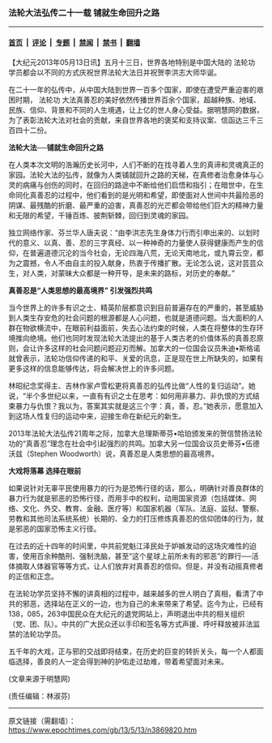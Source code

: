 ### 法轮大法弘传二十一载 铺就生命回升之路

---

#### [首页](../../../..?n3869820) &nbsp;|&nbsp; [评论](../../../../../epoch-comment?n3869820) &nbsp;|&nbsp; [专题](../../../../../epoch-special?n3869820) &nbsp;|&nbsp; [禁闻](../../../../../epoch-news?n3869820) &nbsp;|&nbsp; [禁书](../../../../../books?n3869820) &nbsp;|&nbsp; [翻墙](https://github.com/gfw-breaker/nogfw/blob/master/README.md?n3869820)


<div class="post_content" id="artbody" itemprop="articleBody">
 <!-- article content begin -->
 <p>
  【大纪元2013年05月13日讯】五月十三日，世界各地特别是中国大陆的
  <ok href="https://www.epochtimes.com/gb/tag/%E6%B3%95%E8%BD%AE%E5%8A%9F.html">
   法轮功
  </ok>
  学员都会以不同的方式庆祝世界法轮大法日并祝贺李洪志大师华诞。
 </p>
 <p>
  在二十一年的弘传中，从中国大陆到世界一百多个国家，即使在遭受严重迫害的艰困时期，
  <ok href="https://www.epochtimes.com/gb/tag/%E6%B3%95%E8%BD%AE%E5%8A%9F.html">
   法轮功
  </ok>
  大法真善忍的美好依然传播世界百余个国家，超越种族、地域、民族、信仰、背景和不同的人生境遇，让上亿的世人身心受益。据明慧网的数据，为了表彰法轮大法对社会的贡献，来自世界各地的褒奖和支持议案、信函达三千三百四十二份。
 </p>
 <p>
  <b>
   法轮大法──铺就生命回升之路
  </b>
 </p>
 <p>
  在人类本次文明的浩瀚历史长河中，人们不断的在找寻着人生的真谛和灵魂真正的家园。法轮大法的弘传，就像为人类铺就回升之路的天梯，在真修者治愈身体与心灵的病痛与创伤的同时，在回归的路途中不断给他们启悟和指引；在暗世中，在生命同化真善忍的过程中，他们看到的是光明和希望，即使面对人世间中共最险恶的阴谋、最残酷的折磨、最严重的迫害，真善忍的光芒都会带给他们巨大的精神力量和无限的希望，千锤百炼、披荆斩棘，回归到灵魂的家园。
 </p>
 <p>
  独立网络作家、芬兰华人唐夫说：“由李洪志先生身体力行而引申出来的、以划时代的意义、以真、善、忍的三字真经、以一种神奇的力量使人获得健康而产生的信仰，在普遍道德沉沦的当今社会，无论四海八荒，无论天南地北，或九霄云空，都为之震撼，令人不由自主的投入献身，热衷于传播扩散。无论怎么说，这对芸芸众生，对人类，对蒙昧大众都是一种开导，是未来的路标，对历史的奉献。”
 </p>
 <p>
  <b>
   真善忍是“人类思想的最高境界” 引发强烈共鸣
  </b>
 </p>
 <p>
  当今世界上的许多有识之士、精英阶层都意识到目前普遍存在的严重的，甚至威胁到人类生存安危的社会问题的根源都是人心问题，也就是道德问题。当大面积的人群在物欲横流中，在眼前利益面前，失去心法约束的时候，人类在将整体的生存环境推向绝境。他们也同时发现法轮大法提出的基于人类古老的价值体系的真善忍原则，会让许多这样的社会问题问题迎刃而解。加拿大的一位国会议员朱迪•斯格诺就曾表示，法轮功信仰传递的和平、关爱的讯息，正是现在世上所缺失的，如果有更多这样的信息能够传达，将会解决世上的许多问题。
 </p>
 <p>
  林昭纪念奖得主、吉林作家卢雪松更将真善忍的弘传比做“人性的复归运动”。她说，“半个多世纪以来，一直有有识之士在思考：如何用非暴力、非仇恨的方式结束暴力与仇恨？我以为，答案其实就是这三个字：真，善，忍。”她表示，愿意加入到这场人性复归的运动中来，迎接生命在新纪元的新生。
 </p>
 <p>
  2013年法轮大法弘传21周年之际，加拿大总理斯蒂芬•哈珀颁发来的贺信赞扬法轮功的“真善忍”理念在社会中引起强烈的共鸣。加拿大另一位国会议员史蒂芬•伍德沃兹（Stephen Woodworth）说，真善忍是人类思想的最高境界。
 </p>
 <p>
  <b>
   大戏将落幕 选择在眼前
  </b>
 </p>
 <p>
  如果说针对无辜平民使用暴力的行为是恐怖行径的话，那么，明确针对善良群体的暴力行为就是邪恶的恐怖行径，而用手中的权利，动用国家资源（包括媒体、网络、文化、外交、教育、金融、医疗等）和国家机器（军队、法庭、监狱、警察、劳教和其他司法系统系统）长期的、全力的打压修炼真善忍的信仰团体的行为，就是邪恶的国家恐怖主义行径。
 </p>
 <p>
  在过去的近十四年的时间里，中共前党魁江泽民处于妒嫉发动的这场灾难性的迫害，使用百余种酷刑、强制洗脑，甚至“这个星球上前所未有的邪恶”的罪行──活体摘取人体器官等等方式，让人们放弃对真善忍的信仰。但是，并没有动摇真修者的正信和正念。
 </p>
 <p>
  在法轮功学员坚持不懈的讲真相的过程中，越来越多的世人明白了真相，看清了中共的邪恶，选择站在正义的一边，也为自己的未来带来了希望。迄今为止，已经有138，085，263中国民众在大纪元的退党网站上，声明退出中共的相关组织（党、团、队）。中共的广大民众还以手印和签名等方式声援、呼吁释放被非法监禁的法轮功学员。
 </p>
 <p>
  五千年的大戏，正与邪的交战即将结束，在历史的巨变的转折关头，每一个人都面临选择，善良的人一定会得到神的护佑走过劫难，带着希望面对未来。
 </p>
 <p>
  (文章来源于明慧网)
 </p>
 <p>
  (责任编辑：林淑芬)
 </p>
 <!-- article content end -->
 <div id="below_article_ad">
 </div>
</div>


---

原文链接（需翻墙）：https://www.epochtimes.com/gb/13/5/13/n3869820.htm